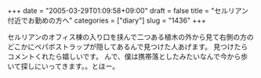 +++
date = "2005-03-29T01:09:58+09:00"
draft = false
title = "セルリアン付近でお勤めの方へ"
categories = ["diary"]
slug = "1436"
+++

セルリアンのオフィス棟の入り口を挟んで二つある植木の外から見て右側の方のどこかにペパボストラップが隠してあるんで見つけた人あげます。
見つけたらコメントくれたら嬉しいです。
んで、僕は携帯落としたみたいなんで今から歩いて探しにいってきます。。とほー。

